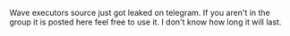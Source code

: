 Wave executors source just got leaked on telegram. If you aren't in the group it is posted here feel free to use it. I don't know how long it will last.
